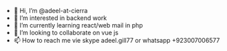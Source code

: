 - 👋 Hi, I’m @adeel-at-cierra
- 👀 I’m interested in backend work
- 🌱 I’m currently learning react/web mail in php
- 💞️ I’m looking to collaborate on vue js 
- 📫 How to reach me vie skype adeel.gill77 or whatsapp +923007006577

<!---
adeel-at-cierra/adeel-at-cierra is a ✨ special ✨ repository because its `README.md` (this file) appears on your GitHub profile.
You can click the Preview link to take a look at your changes.
--->
